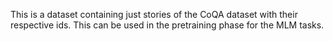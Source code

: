 This is a dataset containing just stories of the CoQA dataset with their respective ids. This can be used in the pretraining phase for the MLM tasks.